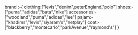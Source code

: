 brand :-{
    clothing:["levis","denim",peterEngland,"polo"]
    shoes:-["puma","adidas","bata","nike"]
    accessories:-["woodland","puma","adidas","lee"]
    pajam:-["khadims","levis","siyaram's","netplay"]
    coat:-["blackberry","montecarlo","parkAvenue","raymond's"]
}
